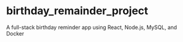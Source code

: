 # birthday_remainder_project
A full-stack birthday reminder app using React, Node.js, MySQL, and Docker

